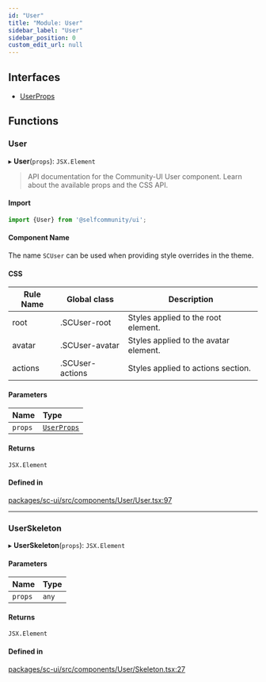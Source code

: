 ```yaml
---
id: "User"
title: "Module: User"
sidebar_label: "User"
sidebar_position: 0
custom_edit_url: null
---
```


## Interfaces

- [UserProps](../interfaces/User.UserProps)

## Functions

### User

▸ **User**(`props`): `JSX.Element`

> API documentation for the Community-UI User component. Learn about the available props and the CSS API.

#### Import

```jsx
import {User} from '@selfcommunity/ui';
```

#### Component Name

The name `SCUser` can be used when providing style overrides in the theme.

#### CSS

|Rule Name|Global class|Description|
|---|---|---|
|root|.SCUser-root|Styles applied to the root element.|
|avatar|.SCUser-avatar|Styles applied to the avatar element.|
|actions|.SCUser-actions|Styles applied to actions section.|

#### Parameters

| Name | Type |
| :------ | :------ |
| `props` | [`UserProps`](../interfaces/User.UserProps) |

#### Returns

`JSX.Element`

#### Defined in

[packages/sc-ui/src/components/User/User.tsx:97](https://github.com/selfcommunity/community-ui/blob/3d68cce/packages/sc-ui/src/components/User/User.tsx#L97)

___

### UserSkeleton

▸ **UserSkeleton**(`props`): `JSX.Element`

#### Parameters

| Name | Type |
| :------ | :------ |
| `props` | `any` |

#### Returns

`JSX.Element`

#### Defined in

[packages/sc-ui/src/components/User/Skeleton.tsx:27](https://github.com/selfcommunity/community-ui/blob/3d68cce/packages/sc-ui/src/components/User/Skeleton.tsx#L27)

